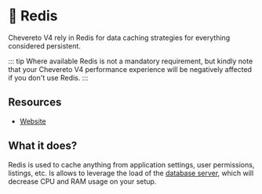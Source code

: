 # 📌 Redis

Chevereto V4 rely in Redis for data caching strategies for everything considered persistent.

::: tip Where available
Redis is not a mandatory requirement, but kindly note that your Chevereto V4 performance experience will be negatively affected if you don't use Redis.
:::

## Resources

* [Website](https://redis.io/)

## What it does?

Redis is used to cache anything from application settings, user permissions, listings, etc. Is allows to leverage the load of the [database server](database-server.md), which will decrease CPU and RAM usage on your setup.
